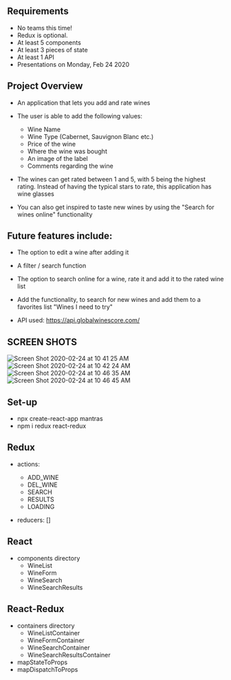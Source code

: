## Requirements
- No teams this time!
- Redux is optional.
- At least 5 components
- At least 3 pieces of state
- At least 1 API
- Presentations on Monday, Feb 24 2020

## Project Overview
- An application that lets you add and rate wines
- The user is able to add the following values:
    - Wine Name
    - Wine Type (Cabernet, Sauvignon Blanc etc.)
    - Price of the wine
    - Where the wine was bought
    - An image of the label
    - Comments regarding the wine 
- The wines can get rated between 1 and 5, with 5 being the highest rating. Instead of having the typical stars to rate, this application has wine glasses

- You can also get inspired to taste new wines by using the "Search for wines online" functionality

## Future features include:
- The option to edit a wine after adding it
- A filter / search function
- The option to search online for a wine, rate it and add it to the rated wine list
- Add the functionality, to search for new wines and add them to a favorites list "Wines I need to try"

- API used: https://api.globalwinescore.com/


## SCREEN SHOTS

![Screen Shot 2020-02-24 at 10 41 25 AM](https://user-images.githubusercontent.com/55462764/75167011-ba8b7f00-56f2-11ea-97aa-09e2656c7522.png)
![Screen Shot 2020-02-24 at 10 42 24 AM](https://user-images.githubusercontent.com/55462764/75167023-bd866f80-56f2-11ea-9c97-3217b9711352.png)
![Screen Shot 2020-02-24 at 10 46 35 AM](https://user-images.githubusercontent.com/55462764/75167183-faeafd00-56f2-11ea-96f2-ff78029535bd.png)
![Screen Shot 2020-02-24 at 10 46 45 AM](https://user-images.githubusercontent.com/55462764/75167202-fde5ed80-56f2-11ea-9129-36805d12c85f.png)


## Set-up
- npx create-react-app mantras
- npm i redux react-redux

## Redux

- actions:
    - ADD_WINE
    - DEL_WINE
    - SEARCH
    - RESULTS
    - LOADING

- reducers:
    []

## React

- components directory
    - WineList
    - WineForm
    - WineSearch
    - WineSearchResults 
  
## React-Redux
- containers directory
    - WineListContainer
    - WineFormContainer
    - WineSearchContainer
    - WineSearchResultsContainer
- mapStateToProps
- mapDispatchToProps    

